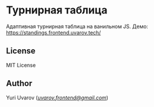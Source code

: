 # Турнирная таблица

Адаптивная турнирная таблица на ванильном JS.
Демо: https://standings.frontend.uvarov.tech/

## License

MIT License

## Author

Yuri Uvarov (*uvarov.frontend@gmail.com*)
